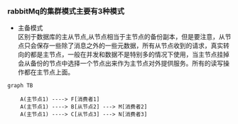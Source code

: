 ### rabbitMq的集群模式主要有3种模式

- 主备模式      
区别于数据库的主从节点,从节点相当于主节点的备份副本，但是要注意，从节点只会保存一些除了消息之外的一些元数据，所有从节点收到的请求，真实转向的都是主节点，一般在并发和数据不是特别多的情况下使用，当主节点挂掉会从备份的节点中选择一个节点出来作为主节点对外提供服务。所有的读写操作都在主节点上面。

```mermaid
graph TB

    A(主节点1) ----> F[消费者1]
    A(主节点1) ----> B[从节点2] ---> M[消费者2]
    A(主节点1) ----> C[从节点3] ---> N[消费者3]

```